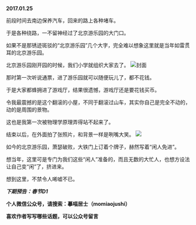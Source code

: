 
          
**2017.01.25**

前段时间去南边保养汽车，回来的路上各种堵车。

于是各种绕路，一不留神经过了北京游乐园的大门口。

如果不是那锈迹斑驳的“北京游乐园”几个大字，完全难以想象这里就是当年如雷贯耳的北京游乐园。

北京游乐园刚开园的时候，我们小学就组织大家去了。
![](https://mmbiz.qlogo.cn/mmbiz_jpg/uDI3FLln00Z3crrv27WibeTvlTjTArCakicWJrX10PA7KSH2SibblBZs4AwAImSNvqGJLJFKm2oQMduovVjTGzL9g/0?wx_fmt=jpeg)封面


那时第一次听说通票，进了游乐园就可以随便玩儿了，都不花钱。

于是大家都蜂拥进了游戏厅，结果很遗憾，游戏厅还是要花钱买币。

令我最震撼的是这个翻滚的小屋，不同于翻滚过山车，其实你自己是完全不动的，动的是周围的景物。

这也是我第一次被物理学原理弄得站不起来了。

结束以后，在外面拍了张照片，和背景一样是咧嘴大笑。
![](https://mmbiz.qlogo.cn/mmbiz_jpg/uDI3FLln00Z3crrv27WibeTvlTjTArCakc4xicjuyS0UEtPmP9XFZqasQJfQM5NiaUGl1ibOicVcKYyKLyvbx9uYL5A/0?wx_fmt=jpeg)


如今的北京游乐园，萧瑟破败，大铁门上订着个牌子，赫然写着“闲人免进”。

想当年，这里可是专门为我们这些“闲人”准备的，而且无数的大忙人，也想方设法让自己变“闲”了，挤进来。

想到这里，不禁令人唏嘘不已。


***下期预告：春节D1***


**个人微信公众号，请搜索：摹喵居士（momiaojushi）**

**喜欢作者写写哪些话题，可以公众号留言**

        